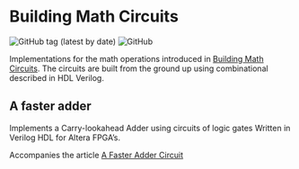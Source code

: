 # Building Math Circuits

![GitHub tag (latest by date)](https://img.shields.io/github/v/tag/cvonk/fpga-math_adder_lookahead)
![GitHub](https://img.shields.io/github/license/cvonk/fpga-math_adder_lookahead)

Implementations for the math operations introduced in [Building Math Circuits](https://coertvonk.com/category/hw/building-math-circuits). The circuits are built from the ground up using combinational described in HDL Verilog.

## A faster adder

Implements a Carry-lookahead Adder using circuits of logic gates Written in Verilog HDL for Altera FPGA’s.

Accompanies the article [A Faster Adder Circuit](https://coertvonk.com/hw/building-math-circuits/faster-parameterized-adder-in-verilog-30769)

